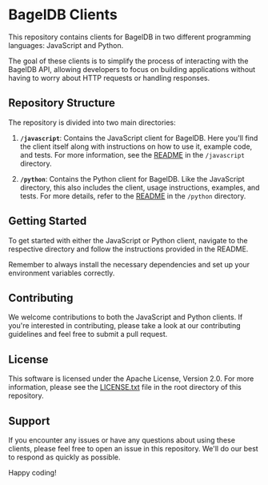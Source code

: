 # BagelDB Clients

This repository contains clients for BagelDB in two different programming languages: JavaScript and Python.

The goal of these clients is to simplify the process of interacting with the BagelDB API, allowing developers to focus on building applications without having to worry about HTTP requests or handling responses.

## Repository Structure

The repository is divided into two main directories:

1. **`/javascript`**: Contains the JavaScript client for BagelDB. Here you'll find the client itself along with instructions on how to use it, example code, and tests. For more information, see the [README](javascript/README.md) in the `/javascript` directory.

2. **`/python`**: Contains the Python client for BagelDB. Like the JavaScript directory, this also includes the client, usage instructions, examples, and tests. For more details, refer to the [README](python/README.md) in the `/python` directory.

## Getting Started

To get started with either the JavaScript or Python client, navigate to the respective directory and follow the instructions provided in the README.

Remember to always install the necessary dependencies and set up your environment variables correctly.

## Contributing

We welcome contributions to both the JavaScript and Python clients. If you're interested in contributing, please take a look at our contributing guidelines and feel free to submit a pull request.

## License

This software is licensed under the Apache License, Version 2.0. For more information, please see the [LICENSE.txt](LICENSE.txt) file in the root directory of this repository.

## Support

If you encounter any issues or have any questions about using these clients, please feel free to open an issue in this repository. We'll do our best to respond as quickly as possible.

Happy coding!

